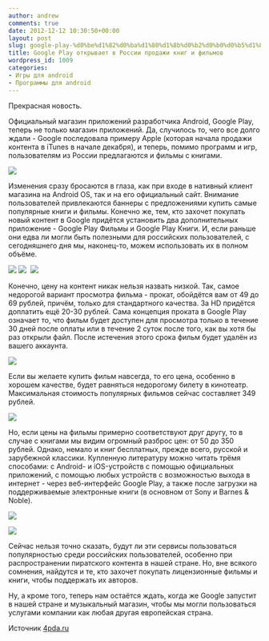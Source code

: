 ```yaml
---
author: andrew
comments: true
date: 2012-12-12 10:30:50+00:00
layout: post
slug: google-play-%d0%be%d1%82%d0%ba%d1%80%d1%8b%d0%b2%d0%b0%d0%b5%d1%82-%d0%b2-%d1%80%d0%be%d1%81%d1%81%d0%b8%d0%b8-%d0%bf%d1%80%d0%be%d0%b4%d0%b0%d0%b6%d0%b8-%d0%ba%d0%bd%d0%b8%d0%b3-%d0%b8-%d1%84%d0%b8
title: Google Play открывает в России продажи книг и фильмов
wordpress_id: 1009
categories:
- Игры для android
- Программы для android
---
```


Прекрасная новость.





Официальный магазин приложений разработчика Android, Google Play, теперь не только магазин приложений. Да, случилось то, чего все долго ждали - Google последовала примеру Apple (которая начала продажи контента в iTunes в начале декабря), и теперь, помимо программ и игр, пользователям из России предлагаются и фильмы с книгами.





![](http://s.4pda.ru/wp-content/uploads/2012/12/google-play-480x358.png)


<!-- more -->






Изменения сразу бросаются в глаза, как при входе в нативный клиент магазина на Android OS, так и на его официальный сайт. Внимание пользователей привлекаются баннеры с предложениями купить самые популярные книги и фильмы. Конечно же, тем, кто захочет покупать новый контент в Google придётся установить два дополнительных приложение - Google Play Фильмы и Google Play Книги. И, если раньше они едва ли могли быть полезными для российских пользователей, с сегодняшнего дня мы, наконец-то, можем использовать их в полном объёме.





![](http://s.4pda.ru/wp-content/uploads/2012/12/screenshot_2012-12-11-14-29-57-270x480.png)
![](http://s.4pda.ru/wp-content/uploads/2012/12/screenshot_2012-12-11-14-27-08-270x480.png) 
![](http://s.4pda.ru/wp-content/uploads/2012/12/screenshot_2012-12-11-14-35-00-270x480.png)



Конечно, цену на контент никак нельзя назвать низкой. Так, самое недорогой вариант просмотра фильма - прокат, обойдётся вам от 49 до 69 рублей, причём, только для стандартного качества. За HD придётся доплатить ещё 20-30 рублей. Сама концепция проката в Google Play означает то, что фильм будет доступен для просмотра только в течение 30 дней после оплаты или в течение 2 суток после того, как вы хотя бы раз открыли файл. После истечения этого срока фильм будет удалён из вашего аккаунта.





![](http://s.4pda.ru/wp-content/uploads/2012/12/play-film-480x443.png)




Если вы желаете купить фильм навсегда, то его цена, особенно в хорошем качестве, будет равняться недорогому билету в кинотеатр. Максимальная стоимость популярных фильмов сейчас составляет 349 рублей.





![](http://s.4pda.ru/wp-content/uploads/2012/12/play-film-2-480x444.png)





Но, если цены на фильмы примерно соответствуют друг другу, то в случае с книгами мы видим огромный разброс цен: от 50 до 350 рублей. Однако, немало и книг бесплатных, прежде всего, русской и зарубежной классики. Купленную литературу можно читать трёмя способами: с Android- и iOS-устройств с помощью официальных приложений, с помощью любых устройств с возможностью выхода в интернет - через веб-интерфейс Google Play, а также после загрузки на поддерживаемые электронные книги (в основном от Sony и Barnes & Noble).





![](http://s.4pda.ru/wp-content/uploads/2012/12/books-480x351.png)



![](http://s.4pda.ru/wp-content/uploads/2012/12/play-books-2-480x313.png)




Сейчас нельзя точно сказать, будут ли эти сервисы пользоваться популярностью среди российских пользователей, особенно при распространении пиратского контента в нашей стране. Но, вне всякого сомнения, найдутся и те, кто захочет покупать лицензионные фильмы и книги, чтобы поддержать их авторов.





Ну, а кроме того, теперь нам остаётся ждать, когда же Google запустит в нашей стране и музыкальный магазин, чтобы мы могли пользоваться услугами компании как любая другая европейская страна.





Источник [4pda.ru](http://4pda.ru/2012/12/11/82113/)
